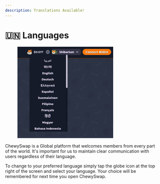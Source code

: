 ```yaml
---
description: Translations Available!
---
```


# 🇺🇳 Languages

<figure><img src="../.gitbook/assets/image (15).png" alt="" width="311"><figcaption></figcaption></figure>

ChewySwap is a Global platform that welcomes members from every part of the world. It's important for us to maintain clear communication with users regardless of their language.

To change to your preferred language simply tap the globe icon at the top right of the screen and select your language. Your choice will be remembered for next time you open ChewySwap.
